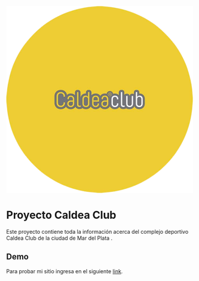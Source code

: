 <img src="/imagenes/iconocaldea.png">

# Proyecto Caldea Club

Este proyecto contiene toda la información acerca del complejo deportivo Caldea Club de la ciudad de Mar del Plata .

## Demo

Para probar mi sitio ingresa en el siguiente [link](https://francis-diazh.github.io/proyectocaldea/index.html).
